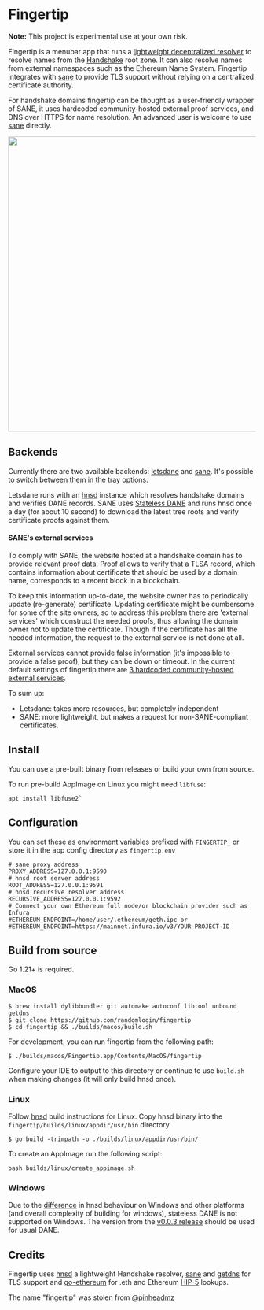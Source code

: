 # Fingertip

**Note:** This project is experimental use at your own risk.

Fingertip is a menubar app that runs a [lightweight decentralized resolver](https://github.com/handshake-org/hnsd) to resolve names from the [Handshake](https://handshake.org) root zone. It can also resolve names from external namespaces such as the Ethereum Name System. Fingertip integrates with [sane](https://github.com/randomlogin/sane) to provide TLS support without relying on a centralized certificate authority. 

For handshake domains fingertip can be thought as a user-friendly wrapper of SANE, it uses hardcoded community-hosted external proof services, and DNS over HTTPS for name resolution. An advanced user is welcome to use [sane](https://github.com/randomlogin/sane) directly.


<img width="600" src="https://user-images.githubusercontent.com/41967894/127166063-fedf072c-fa5e-45e3-acac-bfb46f256831.png" />

## Backends

Currently there are two available backends: [letsdane](https://github.com/buffrr/letsdane) and [sane](https://github.com/randomlogin/sane). It's possible to switch between them in the tray options.

Letsdane runs with an [hnsd](https://github.com/handshake-org/hnsd) instance which resolves handshake domains and verifies DANE records.
SANE uses [Stateless DANE](https://github.com/handshake-org/HIPs/blob/master/HIP-0017.md) and runs hnsd once a day (for about 10 second) to download the latest tree roots and verify certificate proofs against them.

#### SANE's external services

To comply with SANE, the website hosted at a handshake domain has to provide relevant proof data. Proof allows to verify that a TLSA record, which contains information about certificate that should be used by a domain name, corresponds to a recent block in a blockchain. 

To keep this information up-to-date, the website owner has to periodically update (re-generate) certificate. Updating certificate might be cumbersome for some of the site owners, so to address this problem there are 'external services' which construct the needed proofs, thus allowing the domain owner not to update the certificate. Though if the certificate has all the needed information, the request to the external service is not done at all.

External services cannot provide false information (it's impossible to provide a false proof), but they can be down or timeout. In the current default settings of fingertip there are [3 hardcoded community-hosted external services](https://github.com/randomlogin/sane?tab=readme-ov-file#external-service).

To sum up:
- Letsdane: takes more resources, but completely independent
- SANE: more lightweight, but makes a request for non-SANE-compliant certificates.

## Install

You can use a pre-built binary from releases or build your own from source.

To run pre-build AppImage on Linux you might need `libfuse`:

```
apt install libfuse2`
```

## Configuration
You can set these as environment variables prefixed with `FINGERTIP_` or store it in the app config directory as `fingertip.env`

```
# sane proxy address
PROXY_ADDRESS=127.0.0.1:9590
# hnsd root server address
ROOT_ADDRESS=127.0.0.1:9591
# hnsd recursive resolver address
RECURSIVE_ADDRESS=127.0.0.1:9592
# Connect your own Ethereum full node/or blockchain provider such as Infura
#ETHEREUM_ENDPOINT=/home/user/.ethereum/geth.ipc or
#ETHEREUM_ENDPOINT=https://mainnet.infura.io/v3/YOUR-PROJECT-ID
```

## Build from source

Go 1.21+ is required.

### MacOS

```
$ brew install dylibbundler git automake autoconf libtool unbound getdns
$ git clone https://github.com/randomlogin/fingertip
$ cd fingertip && ./builds/macos/build.sh
```

For development, you can run fingertip from the following path:
```
$ ./builds/macos/Fingertip.app/Contents/MacOS/fingertip
```
        
Configure your IDE to output to this directory or continue to use `build.sh` when making changes (it will only build hnsd once).


### Linux

Follow [hnsd](https://github.com/handshake-org/hnsd) build instructions for Linux. Copy hnsd binary into the `fingertip/builds/linux/appdir/usr/bin` directory.

```
$ go build -trimpath -o ./builds/linux/appdir/usr/bin/
```

To create an AppImage run the following script: 

```
bash builds/linux/create_appimage.sh 
```

### Windows

Due to the [difference](https://github.com/handshake-org/hnsd/issues/128) in hnsd behaviour on Windows and other platforms (and overall complexity of building for windows), stateless DANE is not supported on Windows.
The version from the [v0.0.3 release](https://github.com/imperviousinc/fingertip/releases/tag/v0.0.3) should be used for usual DANE.


## Credits
Fingertip uses [hnsd](https://github.com/handshake-org/hnsd) a lightweight Handshake resolver, [sane](https://github.com/randomlogin/sane) and [getdns](https://getdnsapi.net/) for TLS support and [go-ethereum](https://github.com/ethereum/go-ethereum) for .eth and Ethereum [HIP-5](https://github.com/handshake-org/HIPs/blob/master/HIP-0005.md) lookups.

The name "fingertip" was stolen from [@pinheadmz](https://github.com/pinheadmz)
